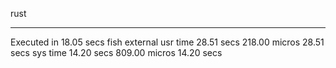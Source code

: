 rust 

________________________________________________________
Executed in   18.05 secs    fish           external
   usr time   28.51 secs  218.00 micros   28.51 secs
   sys time   14.20 secs  809.00 micros   14.20 secs